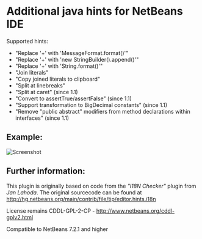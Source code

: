 Additional java hints for NetBeans IDE
===================

Supported hints:
* "Replace '+' with 'MessageFormat.format()'"
* "Replace '+' with 'new StringBuilder().append()'"
* "Replace '+' with 'String.format()'"
* "Join literals"
* "Copy joined literals to clipboard"
* "Split at linebreaks"
* "Split at caret" (since 1.1)
* "Convert to assertTrue/assertFalse" (since 1.1)
* "Support transformation to BigDecimal constants" (since 1.1)
* "Remove "public abstract" modifiers from method declarations within interfaces" (since 1.1)


Example:
--------

![Screenshot](https://raw.github.com/markiewb/nb-additional-hints/master/doc/screenshot-1.1.0.png)

Further information:
--------------------
This plugin is originally based on code from the _"I18N Checker"_ plugin from _Jan Lahoda_.
The original sourcecode can be found at http://hg.netbeans.org/main/contrib/file/tip/editor.hints.i18n

License remains CDDL-GPL-2-CP - http://www.netbeans.org/cddl-gplv2.html

Compatible to NetBeans 7.2.1 and higher
